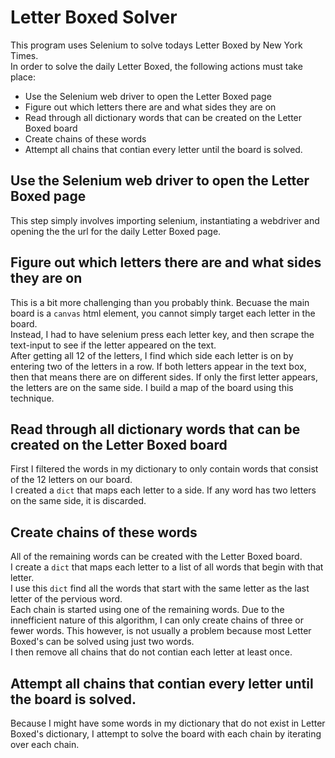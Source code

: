 # Letter Boxed Solver
This program uses Selenium to solve todays Letter Boxed by New York Times.  
In order to solve the daily Letter Boxed, the following actions must take place:
* Use the Selenium web driver to open the Letter Boxed page
* Figure out which letters there are and what sides they are on
* Read through all dictionary words that can be created on the Letter Boxed board
* Create chains of these words
* Attempt all chains that contian every letter until the board is solved.

## Use the Selenium web driver to open the Letter Boxed page
This step simply involves importing selenium, instantiating a webdriver and opening the the url for the daily Letter Boxed page.  
## Figure out which letters there are and what sides they are on
This is a bit more challenging than you probably think.  Becuase the main board is a `canvas` html element, you cannot simply target each letter in the board.  
Instead, I had to have selenium press each letter key, and then scrape the text-input to see if the letter appeared on the text.  
After getting all 12 of the letters, I find which side each letter is on by entering two of the letters in a row.  If both letters appear in the text box, then that means there are on different sides.  If only the first letter appears, the letters are on the same side.  I build a map of the board using this technique.  
## Read through all dictionary words that can be created on the Letter Boxed board
First I filtered the words in my dictionary to only contain words that consist of the 12 letters on our board.  
I created a `dict` that maps each letter to a side.  If any word has two letters on the same side, it is discarded.
## Create chains of these words
All of the remaining words can be created with the Letter Boxed board.  
I create a `dict` that maps each letter to a list of all words that begin with that letter.  
I use this `dict` find all the words that start with the same letter as the last letter of the pervious word.  
Each chain is started using one of the remaining words.  Due to the innefficient nature of this algorithm, I can only create chains of three or fewer words.  This however, is not usually a problem because most Letter Boxed's can be solved using just two words.  
I then remove all chains that do not contian each letter at least once.  
## Attempt all chains that contian every letter until the board is solved.
Because I might have some words in my dictionary that do not exist in Letter Boxed's dictionary, I attempt to solve the board with each chain by iterating over each chain.
